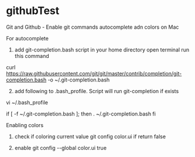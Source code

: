 # githubTest

Git and Github - Enable git commands autocomplete adn colors on Mac

For autocomplete

1. add git-completion.bash script in your home directory
open terminal
run this command

curl https://raw.githubusercontent.com/git/git/master/contrib/completion/git-completion.bash -o ~/.git-completion.bash


2. add following to .bash_profile. Script will run git-completion if exists

vi ~/.bash_profile

if [ -f ~/.git-completion.bash ]; then
	. ~/.git-completion.bash
fi


Enabling colors
1. check if coloring current value
git config color.ui
if return false

2. enable 
git config --global color.ui true


